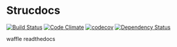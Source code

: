 # Strucdocs

[![Build Status](https://travis-ci.org/hetzijzo/strucdocs.svg?branch=develop)](https://travis-ci.org/hetzijzo/strucdocs)
[![Code Climate](https://codeclimate.com/github/hetzijzo/strucdocs/badges/gpa.svg)](https://codeclimate.com/github/hetzijzo/strucdocs)
[![codecov](https://codecov.io/gh/hetzijzo/strucdocs/branch/develop/graph/badge.svg)](https://codecov.io/gh/hetzijzo/strucdocs)
[![Dependency Status](https://www.versioneye.com/user/projects/586acd52405438003fcc8c21/badge.svg?style=flat-square)](https://www.versioneye.com/user/projects/586acd52405438003fcc8c21)


waffle
readthedocs
